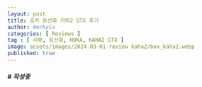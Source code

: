 ```yaml
---
layout: post
title: 호카 등산화 카하2 GTX 후기   
author: #mrkyia
categories: [ Reviews ]
tag : [ 리뷰, 등산화, HOKA, KAHA2 GTX ]
image: assets/images/2024-03-01-review kaha2/box_kaha2.webp
published: true
---
```

##### # 작성중
